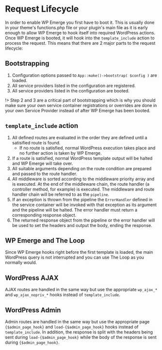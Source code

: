 # Request Lifecycle

In order to enable WP Emerge you first have to boot it. This is usually done in your theme's functions.php file or your plugin's main file as it is early enough to allow WP Emerge to hook itself into required WordPress actions. Once WP Emerge is booted, it will hook into the `template_include` action to process the request. This means that there are 2 major parts to the request lifecycle:

## Bootstrapping

1. Configuration options passed to `App::make()->bootstrap( $config )` are loaded.
2. All service providers listed in the configuration are registered.
3. All service providers listed in the configuration are booted.

!> Step 2 and 3 are a critical part of bootstrapping which is why you should make sure your own service container registrations or overrides are done in your own Service Provider instead of after WP Emerge has been booted.


## `template_include` action

1. All defined routes are evaluated in the order they are defined until a satisified route is found.
    - If no route is satisfied, normal WordPress execution takes place and no further action is taken by WP Emerge.
2. If a route is satisfied, normal WordPress template output will be halted and WP Emerge will take over.
3. All suitable arguments depending on the route condition are prepared and passed to the route handler.
4. All middleware is sorted according to the middleware priority array and is executed. At the end of the middleware chain, the route handler (a controller method, for example) is executed. The middleware and route handler chain will be referred to as the `pipeline`.
5. If an exception is thrown from the pipeline the `ErrorHandler` defined in the service container will be invoked with that exception as its argument and the pipeline will be halted. The error handler must return a corresponding response object.
6. The returned response object from the pipeline or the error handler will be used to set the headers and output the body, ending the response.

## WP Emerge and The Loop

Since WP Emerge hooks right before the first template is loaded, the main WordPress query is not interrupted and you can use The Loop as you normally would.

## WordPress AJAX

AJAX routes are handled in the same way but use the appropriate `wp_ajax_*` and `wp_ajax_nopriv_*` hooks instead of `template_include`.

## WordPress Admin

Admin routes are handled in the same way but use the appropriate page `{$admin_page_hook}` and `load-{$admin_page_hook}` hooks instead of `template_include`. In addition, the response is split with the headers being sent during `load-{$admin_page_hook}` while the body of the response is sent during `{$admin_page_hook}`.

